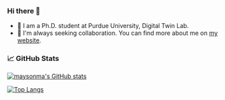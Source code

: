 ### Hi there 👋

- 🔭 I am a Ph.D. student at Purdue University, Digital Twin Lab.
- 👯 I'm always seeking collaboration. You can find more about me on [my website](https://maysonma.github.io/).


<!-- 
Here are some ideas to get you started:

- 🔭 I’m currently working on ...
- 🌱 I’m currently learning ...
- 👯 I’m looking to collaborate on ...
- 🤔 I’m looking for help with ...
- 💬 Ask me about ...
- 📫 How to reach me: ...
- 😄 Pronouns: ...
- ⚡ Fun fact: ...
-->

### 📈 GitHub Stats 
[![maysonma's GitHub stats](https://github-readme-stats.vercel.app/api?username=maysonma&count_private=true&show_icons=true)](https://github.com/anuraghazra/github-readme-stats)

[![Top Langs](https://github-readme-stats.vercel.app/api/top-langs/?username=maysonma&langs_count=5)](https://github.com/anuraghazra/github-readme-stats)
